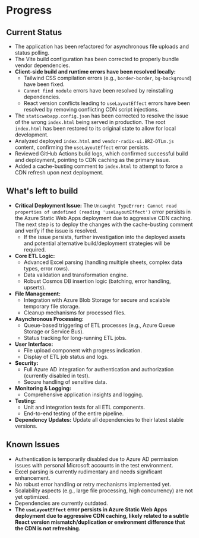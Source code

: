 # Progress

## Current Status
-   The application has been refactored for asynchronous file uploads and status polling.
-   The Vite build configuration has been corrected to properly bundle vendor dependencies.
-   **Client-side build and runtime errors have been resolved locally:**
    -   Tailwind CSS compilation errors (e.g., `border-border`, `bg-background`) have been fixed.
    -   `Cannot find module` errors have been resolved by reinstalling dependencies.
    -   React version conflicts leading to `useLayoutEffect` errors have been resolved by removing conflicting CDN script injections.
-   The `staticwebapp.config.json` has been corrected to resolve the issue of the wrong `index.html` being served in production. The root `index.html` has been restored to its original state to allow for local development.
-   Analyzed deployed `index.html` and `vendor-radix-ui.BRZ-DTLm.js` content, confirming the `useLayoutEffect` error persists.
-   Reviewed GitHub Actions build logs, which confirmed successful build and deployment, pointing to CDN caching as the primary issue.
-   Added a cache-busting comment to `index.html` to attempt to force a CDN refresh upon next deployment.

## What's left to build
-   **Critical Deployment Issue:** The `Uncaught TypeError: Cannot read properties of undefined (reading 'useLayoutEffect')` error persists in the Azure Static Web Apps deployment due to aggressive CDN caching. The next step is to deploy the changes with the cache-busting comment and verify if the issue is resolved.
    -   If the issue persists, further investigation into the deployed assets and potential alternative build/deployment strategies will be required.
-   **Core ETL Logic:**
    -   Advanced Excel parsing (handling multiple sheets, complex data types, error rows).
    -   Data validation and transformation engine.
    -   Robust Cosmos DB insertion logic (batching, error handling, upserts).
-   **File Management:**
    -   Integration with Azure Blob Storage for secure and scalable temporary file storage.
    -   Cleanup mechanisms for processed files.
-   **Asynchronous Processing:**
    -   Queue-based triggering of ETL processes (e.g., Azure Queue Storage or Service Bus).
    -   Status tracking for long-running ETL jobs.
-   **User Interface:**
    -   File upload component with progress indication.
    -   Display of ETL job status and logs.
-   **Security:**
    -   Full Azure AD integration for authentication and authorization (currently disabled in test).
    -   Secure handling of sensitive data.
-   **Monitoring & Logging:**
    -   Comprehensive application insights and logging.
-   **Testing:**
    -   Unit and integration tests for all ETL components.
    -   End-to-end testing of the entire pipeline.
-   **Dependency Updates:** Update all dependencies to their latest stable versions.

## Known Issues
-   Authentication is temporarily disabled due to Azure AD permission issues with personal Microsoft accounts in the test environment.
-   Excel parsing is currently rudimentary and needs significant enhancement.
-   No robust error handling or retry mechanisms implemented yet.
-   Scalability aspects (e.g., large file processing, high concurrency) are not yet optimized.
-   Dependencies are currently outdated.
-   **The `useLayoutEffect` error persists in Azure Static Web Apps deployment due to aggressive CDN caching, likely related to a subtle React version mismatch/duplication or environment difference that the CDN is not refreshing.**
